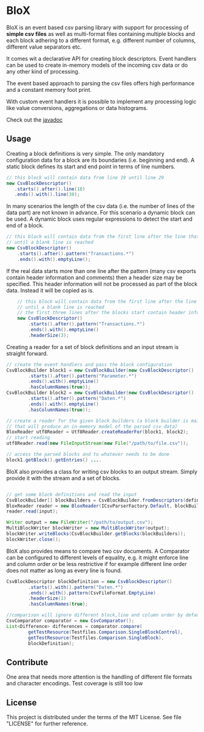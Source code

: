 BloX
=========

BloX is an event based csv parsing library with support for processing of **simple csv files** as well as multi-format files containing multiple blocks and each block adhering to a different format, e.g. different number of columns, different value separators etc.

It comes wit a declarative API for creating block descriptors. Event handlers can be used to create in-memory models of the incoming csv data or do any other kind of processing.

The event based approach to parsing the csv files offers high performance and a constant memory foot print.

With custom event handlers it is possible to implement any processing logic like value conversions, aggregations or data histograms.

Check out the [javadoc](http://bennidi.github.io/blox/)


 <h2>Usage</h2>

Creating a block definitions is very simple. The only mandatory configuration data for a block
are its boundaries (i.e. beginning and end). A static block defines its start and end point in terms
of line numbers.


```java
// this block will contain data from line 19 until line 29
new CsvBlockDescriptor()
   .starts().after().line(18)
   .ends().with().line(30);
```
    

In many scenarios the length of the csv data (i.e. the number of lines of the data part) are not known in advance.
For this scenario a dynamic block can be used. A dynamic block uses regular expressions to detect the start and end
of a block.

```java
// this block will contain data from the first line after the line that contains the specified pattern
// until a blank line is reached
new CsvBlockDescriptor()
    .starts().after().pattern("Transactions.*")
    .ends().with().emptyLine();
```

If the real data starts more than one line after the pattern (many csv exports contain header information and comments)
then a header size may be specified. This header information will not be processed as part of the block data. Instead
it will be copied as is.


```java
    // this block will contain data from the first line after the line that contains the specified pattern
    // until a blank line is reached
    // the first three lines after the blocks start contain header information and will not be processed
    new CsvBlockDescriptor()
        .starts().after().pattern("Transactions.*")
        .ends().with().emptyLine()
        .headerSize(3);
```

Creating a reader for a set of block definitions and an input stream is straight forward.

```java
// create the event handlers and pass the block configuration
CsvBlockBuilder block1 = new CsvBlockBuilder(new CsvBlockDescriptor()
        .starts().after().pattern("Parameter.*")
        .ends().with().emptyLine()
        .hasColumnNames(true));
CsvBlockBuilder block2 = new CsvBlockBuilder(new CsvBlockDescriptor()
        .starts().after().pattern("Daten.*")
        .ends().with().emptyLine()
        .hasColumnNames(true));

// create a reader for the given block builders (a block builder is mainly a set of handlers
// that will produce an in-memory model of the parsed csv data)
BloxReader utf8Reader = Utf8Reader.createReaderFor(block1, block2);
// start reading
utf8Reader.read(new FileInputStream(new File("/path/to/file.csv"));

// access the parsed blocks and to whatever needs to be done
block1.getBlock().getEntries() ....
```


BloX also provides a class for writing csv blocks to an output stream. Simply provide it with the stream and a set of
blocks.

```java

// get some block definitions and read the input
CsvBlockBuilder[] blockBuilders = CsvBlockBuilder.fromDescriptors(definitions);
BloxReader reader = new BloxReader(ICsvParserFactory.Default, blockBuilders, encoding);
reader.read(input);

Writer output = new FileWriter("/path/to/output.csv");
MultiBlockWriter blockWriter = new MultiBlockWriter(output);
blockWriter.writeBlocks(CsvBlockBuilder.getBlocks(blockBuilders));
blockWriter.close();
```

BloX also provides means to compare two csv documents. A Comparator can be configured to different levels of equality,
e.g. it might enforce line and column order or be less restrictive if for example different line order does not matter
as long as every line is found.


```java
CsvBlockDescriptor blockDefinition = new CsvBlockDescriptor()
        .starts().with().pattern("Daten.*")
        .ends().with().pattern(CsvFileFormat.EmptyLine)
        .headerSize(1)
        .hasColumnNames(true);

//comparison will ignore different block,line and column order by default
CsvComparator comparator = new CsvComparator();
List<Difference> differences = comparator.compare(
        getTestResource(Testfiles.Comparison.SingleBlockControl),
        getTestResource(Testfiles.Comparison.SingleBlock),
        blockDefinition);
```


<h2>Contribute</h2>

One area that needs more attention is the handling of different file formats and character encodings. Test coverage
is still too low

<h2>License</h2>

This project is distributed under the terms of the MIT License. See file "LICENSE" for further reference.




